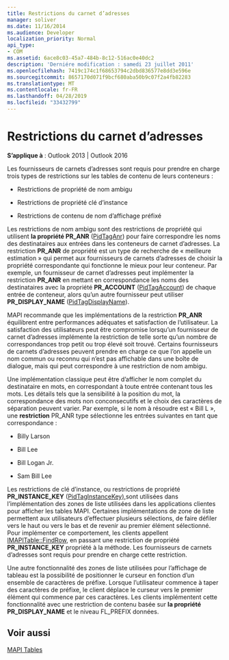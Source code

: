 ```yaml
---
title: Restrictions du carnet d’adresses
manager: soliver
ms.date: 11/16/2014
ms.audience: Developer
localization_priority: Normal
api_type:
- COM
ms.assetid: 6ace8c03-45a7-484b-8c12-516ac0e40dc2
description: 'Derniére modification : samedi 23 juillet 2011'
ms.openlocfilehash: 7419c174c1f68653794c2dbd836577e8dd3e596e
ms.sourcegitcommit: 8657170d071f9bcf680aba50b9c07f2a4fb82283
ms.translationtype: MT
ms.contentlocale: fr-FR
ms.lasthandoff: 04/28/2019
ms.locfileid: "33432799"
---
```

# <a name="address-book-restrictions"></a>Restrictions du carnet d’adresses

  
  
**S’applique à** : Outlook 2013 | Outlook 2016 
  
Les fournisseurs de carnets d’adresses sont requis pour prendre en charge trois types de restrictions sur les tables de contenu de leurs conteneurs :
  
- Restrictions de propriété de nom ambigu
    
- Restrictions de propriété clé d’instance
    
- Restrictions de contenu de nom d’affichage préfixé
    
Les restrictions de nom ambigu sont des restrictions de propriété qui utilisent **la propriété PR_ANR** ([PidTagAnr](pidtaganr-canonical-property.md)) pour faire correspondre les noms des destinataires aux entrées dans les conteneurs de carnet d’adresses. La restriction **PR_ANR** de propriété est un type de recherche de « meilleure estimation » qui permet aux fournisseurs de carnets d’adresses de choisir la propriété correspondante qui fonctionne le mieux pour leur conteneur. Par exemple, un fournisseur de carnet d’adresses peut implémenter la restriction **PR_ANR** en mettant en correspondance les noms des destinataires avec la propriété **PR_ACCOUNT** ([PidTagAccount](pidtagaccount-canonical-property.md)) de chaque entrée de conteneur, alors qu’un autre fournisseur peut utiliser **PR_DISPLAY_NAME** ([PidTagDisplayName](pidtagdisplayname-canonical-property.md)).
  
MAPI recommande que les implémentations de la restriction **PR_ANR** équilibrent entre performances adéquates et satisfaction de l’utilisateur. La satisfaction des utilisateurs peut être compromise lorsqu’un fournisseur de carnet d’adresses implémente la restriction de telle sorte qu’un nombre de correspondances trop petit ou trop élevé soit trouvé. Certains fournisseurs de carnets d’adresses peuvent prendre en charge ce que l’on appelle un nom commun ou reconnu qui n’est pas affichable dans une boîte de dialogue, mais qui peut correspondre à une restriction de nom ambigu. 
  
Une implémentation classique peut être d’afficher le nom complet du destinataire en mots, en correspondant à toute entrée contenant tous les mots. Les détails tels que la sensibilité à la position du mot, la correspondance des mots non conconsecutifs et le choix des caractères de séparation peuvent varier. Par exemple, si le nom à résoudre est « Bill L », une **restriction** PR_ANR type sélectionne les entrées suivantes en tant que correspondance : 
  
- Billy Larson
    
- Bill Lee
    
- Bill Logan Jr. 
    
- Sam Bill Lee
    
Les restrictions de clé d’instance, ou restrictions de propriété **PR_INSTANCE_KEY** ([PidTagInstanceKey),](pidtaginstancekey-canonical-property.md)sont utilisées dans l’implémentation des zones de liste utilisées dans les applications clientes pour afficher les tables MAPI. Certaines implémentations de zone de liste permettent aux utilisateurs d’effectuer plusieurs sélections, de faire défiler vers le haut ou vers le bas et de revenir au premier élément sélectionné. Pour implémenter ce comportement, les clients appellent [IMAPITable::FindRow](imapitable-findrow.md), en passant une restriction de propriété **PR_INSTANCE_KEY** propriété à la méthode. Les fournisseurs de carnets d’adresses sont requis pour prendre en charge cette restriction. 
  
Une autre fonctionnalité des zones de liste utilisées pour l’affichage de tableau est la possibilité de positionner le curseur en fonction d’un ensemble de caractères de préfixe. Lorsque l’utilisateur commence à taper des caractères de préfixe, le client déplace le curseur vers le premier élément qui commence par ces caractères. Les clients implémentent cette fonctionnalité avec une restriction de contenu basée sur **la propriété PR_DISPLAY_NAME** et le niveau FL_PREFIX données. 
  
## <a name="see-also"></a>Voir aussi



[MAPI Tables](mapi-tables.md)

